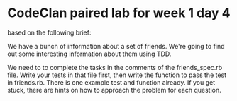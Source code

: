 # CodeClan paired lab for week 1 day 4
based on the following brief:

We have a bunch of information about a set of friends. We're going to find out some interesting information about them using TDD.

We need to to complete the tasks in the comments of the friends_spec.rb file. Write your tests in that file first, then write the function to pass the test in friends.rb. There is one example test and function already. If you get stuck, there are hints on how to approach the problem for each question.
